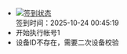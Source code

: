 - [![签到状态](https://github.com/p7wm/Cloud189-Actions/actions/workflows/main.yml/badge.svg?branch=main)](https://github.com/p7wm/Cloud189-Actions/actions/workflows/main.yml) <br> 签到时间：2025-10-24 00:45:19
- 开始执行帐号1
- 设备ID不存在，需要二次设备校验
